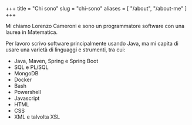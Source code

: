 +++
title = "Chi sono"
slug = "chi-sono"
aliases = [
    "/about", "/about-me"
]
+++

Mi chiamo Lorenzo Cameroni e sono un programmatore software con una laurea in Matematica.

Per lavoro scrivo software principalmente usando Java, ma mi capita di usare una varietà di linguaggi e strumenti, tra cui:

- Java, Maven, Spring e Spring Boot
- SQL e PL/SQL
- MongoDB
- Docker
- Bash
- Powershell
- Javascript
- HTML
- CSS
- XML e talvolta XSL